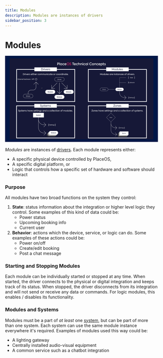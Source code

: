 ```yaml
---
title: Modules
description: Modules are instances of drivers
sidebar_position: 3
---
```


# Modules

![](<../../.gitbook/assets/Jon's general slide deck.png>)

_Modules_ are instances of [drivers](drivers.md). Each module represents either:

* A specific physical device controlled by PlaceOS,
* A specific digital platform, or
* Logic that controls how a specific set of hardware and software should interact

### Purpose

All modules have two broad functions on the system they control:

1. **State**: status information about the integration or higher level logic they control. Some examples of this kind of data could be:
   * Power status
   * Upcoming booking info
   * Current user
2. **Behavior**: actions which the device, service, or logic can do. Some examples of these actions could be:
   * Power on/off
   * Create/edit booking
   * Post a chat message

### Starting and Stopping Modules

Each module can be individually started or stopped at any time. When started, the driver connects to the physical or digital integration and keeps track of its status. When stopped, the driver disconnects from its integration and will not send or receive any data or commands. For logic modules, this enables / disables its functionality.

### Modules and Systems

Modules must be a part of _at least_ one [system](systems.md), but can be part of more than one system. Each system can use the same module instance everywhere it's required. Examples of modules used this way could be:

* A lighting gateway
* Centrally installed audio-visual equipment
* A common service such as a chatbot integration
